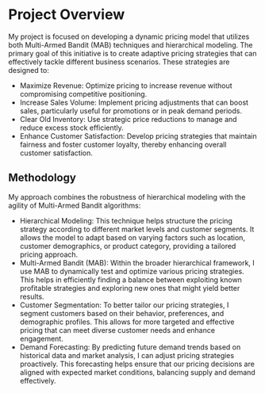 # Project Overview

My project is focused on developing a dynamic pricing model that utilizes both Multi-Armed Bandit (MAB) techniques and hierarchical modeling. The primary goal of this initiative is to create adaptive pricing strategies that can effectively tackle different business scenarios. These strategies are designed to:

- Maximize Revenue: Optimize pricing to increase revenue without compromising competitive positioning.
- Increase Sales Volume: Implement pricing adjustments that can boost sales, particularly useful for promotions or in peak demand periods.
- Clear Old Inventory: Use strategic price reductions to manage and reduce excess stock efficiently.
- Enhance Customer Satisfaction: Develop pricing strategies that maintain fairness and foster customer loyalty, thereby enhancing overall customer satisfaction.

## Methodology

My approach combines the robustness of hierarchical modeling with the agility of Multi-Armed Bandit algorithms:

- Hierarchical Modeling: This technique helps structure the pricing strategy according to different market levels and customer segments. It allows the model to adapt based on varying factors such as location, customer demographics, or product category, providing a tailored pricing approach.
- Multi-Armed Bandit (MAB): Within the broader hierarchical framework, I use MAB to dynamically test and optimize various pricing strategies. This helps in efficiently finding a balance between exploiting known profitable strategies and exploring new ones that might yield better results.
- Customer Segmentation: To better tailor our pricing strategies, I segment customers based on their behavior, preferences, and demographic profiles. This allows for more targeted and effective pricing that can meet diverse customer needs and enhance engagement.
- Demand Forecasting: By predicting future demand trends based on historical data and market analysis, I can adjust pricing strategies proactively. This forecasting helps ensure that our pricing decisions are aligned with expected market conditions, balancing supply and demand effectively.
